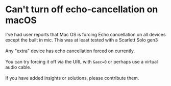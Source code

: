 # Can't turn off echo-cancellation on macOS

I've had user reports that Mac OS is forcing Echo cancellation on all devices except the built in mic. This was at least tested with a Scarlett Solo gen3\
\
Any "extra" device has echo cancellation forced on currently.\
\
You can try forcing it off via the URL with `&aec=0` or perhaps use a virtual audio cable.\
\
If you have added insights or solutions, please contribute them.
